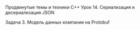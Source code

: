 Продвинутые темы и техники C++
Урок 14. Сериализация и десериализация JSON

Задача 3. Модель данных компании на Protobuf